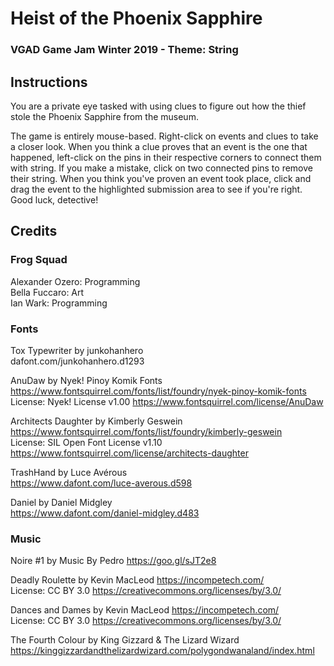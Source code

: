 # Heist of the Phoenix Sapphire
### VGAD Game Jam Winter 2019 - Theme: String

## Instructions

You are a private eye tasked with using clues to figure out how the thief stole the Phoenix Sapphire from the museum.

The game is entirely mouse-based. Right-click on events and clues to take a closer look. When you think a clue proves 
that an event is the one that happened, left-click on the pins in their respective corners to connect them with string. 
If you make a mistake, click on two connected pins to remove their string. When you think you've proven an event took place,
click and drag the event to the highlighted submission area to see if you're right. Good luck, detective!

## Credits

### Frog Squad

Alexander Ozero: Programming  
Bella Fuccaro: Art  
Ian Wark: Programming  

### Fonts

Tox Typewriter by junkohanhero   
dafont.com/junkohanhero.d1293    

AnuDaw by Nyek! Pinoy Komik Fonts      
https://www.fontsquirrel.com/fonts/list/foundry/nyek-pinoy-komik-fonts   
License: Nyek! License v1.00 https://www.fontsquirrel.com/license/AnuDaw   

Architects Daughter by Kimberly Geswein     
https://www.fontsquirrel.com/fonts/list/foundry/kimberly-geswein   
License: SIL Open Font License v1.10 https://www.fontsquirrel.com/license/architects-daughter   

TrashHand by Luce Avérous   
https://www.dafont.com/luce-averous.d598   

Daniel by Daniel Midgley   
https://www.dafont.com/daniel-midgley.d483   

### Music

Noire #1 by Music By Pedro https://goo.gl/sJT2e8

Deadly Roulette by Kevin MacLeod https://incompetech.com/   
License: CC BY 3.0 https://creativecommons.org/licenses/by/3.0/ 

Dances and Dames by Kevin MacLeod https://incompetech.com/   
License: CC BY 3.0 https://creativecommons.org/licenses/by/3.0/   

The Fourth Colour by King Gizzard & The Lizard Wizard   
https://kinggizzardandthelizardwizard.com/polygondwanaland/index.html    
